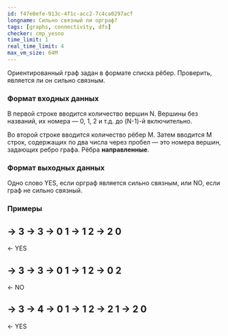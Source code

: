 ```yaml
---
id: f47e0efe-913c-4f1c-acc2-7c4ca0297acf
longname: Сильно связный ли орграф?
tags: [graphs, connectivity, dfs]
checker: cmp_yesno
time_limit: 1
real_time_limit: 4
max_vm_size: 64M
---
```


Ориентированный граф задан в формате списка рёбер. Проверить, является ли он сильно связным.

### Формат входных данных

В первой строке вводится количество вершин N. Вершины без названий, их номера — 0, 1, 2 и т.д. до (N-1)-й включительно.

Во второй строке вводится количество рёбер M. Затем вводится M строк, содержащих по два числа через пробел — это номера вершин, задающих ребро графа. Рёбра **направленные**.

### Формат выходных данных

Одно слово YES, если орграф является сильно связным, или NO, если граф не сильно связный.

### Примеры

-> 3
-> 3
-> 0 1
-> 1 2
-> 2 0
--
<- YES


-> 3
-> 3
-> 0 1
-> 1 2
-> 0 2
--
<- NO


-> 3
-> 4
-> 0 1
-> 1 2
-> 2 1
-> 2 0
--
<- YES
